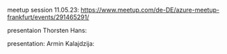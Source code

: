 meetup session 11.05.23: https://www.meetup.com/de-DE/azure-meetup-frankfurt/events/291465291/

presentaion Thorsten Hans:

presentation: Armin Kalajdzija: 
